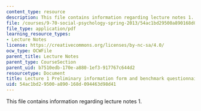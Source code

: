```yaml
---
content_type: resource
description: This file contains information regarding lecture notes 1.
file: /courses/9-70-social-psychology-spring-2013/54ac1bd29500a890168d094463d98d41_MIT9_70S13_inf_fm_bcmk_L1.pdf
file_type: application/pdf
learning_resource_types:
- Lecture Notes
license: https://creativecommons.org/licenses/by-nc-sa/4.0/
ocw_type: OCWFile
parent_title: Lecture Notes
parent_type: CourseSection
parent_uid: b7510edb-170e-a880-1ef3-917767c644d2
resourcetype: Document
title: Lecture 1 Preliminary information form and benchmark questionnaire
uid: 54ac1bd2-9500-a890-168d-094463d98d41
---
```

This file contains information regarding lecture notes 1.